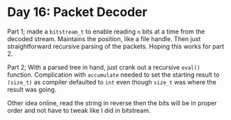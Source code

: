 # Day 16: Packet Decoder

Part 1; made a `bitstream_t` to enable reading `n` bits at a time from the decoded stream. Maintains the position, like a file handle. Then just straightforward recursive parsing of the packets. Hoping this works for part 2.

Part 2; With a parsed tree in hand, just crank out a recursive `eval()` function. Complication with `accumulate` needed to set the starting result to `(size_t)` as compiler defaulted to `int` even though `size_t` was where the result was going.

Other idea online, read the string in reverse then the bits will be in proper order and not have to tweak like I did in bitstream.